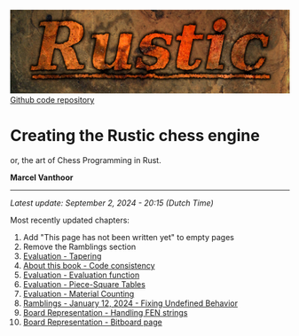 ![Rustic Logo](../img/rustic-logo-web.jpg)
[Github code repository](https://github.com/mvanthoor/rustic)

# Creating the Rustic chess engine

or, the art of Chess Programming in Rust.

__**Marcel Vanthoor**__<br /><hr />

_Latest update:  September 2, 2024 - 20:15 (Dutch Time)_<br />

Most recently updated chapters:<br />
1. Add "This page has not been written yet" to empty pages<br />
1. Remove the Ramblings section<br />
1. [Evaluation - Tapering](../evaluation/tapering.md)
1. [About this book - Code consistency](../front_matter/about_book.md)<br />
1. [Evaluation - Evaluation function](../evaluation/impl_eval.md)<br />
1. [Evaluation - Piece-Square Tables](../evaluation/psqt.md)<br />
1. [Evaluation - Material Counting](../evaluation/material.md)<br />
1. [Ramblings - January 12, 2024 - Fixing Undefined Behavior](../ramblings/2024/20240119_fixing_ub.md)<br />
1. [Board Representation - Handling FEN strings](../board_representation/handling_fen_strings.md)<br />
1. [Board Representation - Bitboard page](../board_representation/bitboards.md)<br />